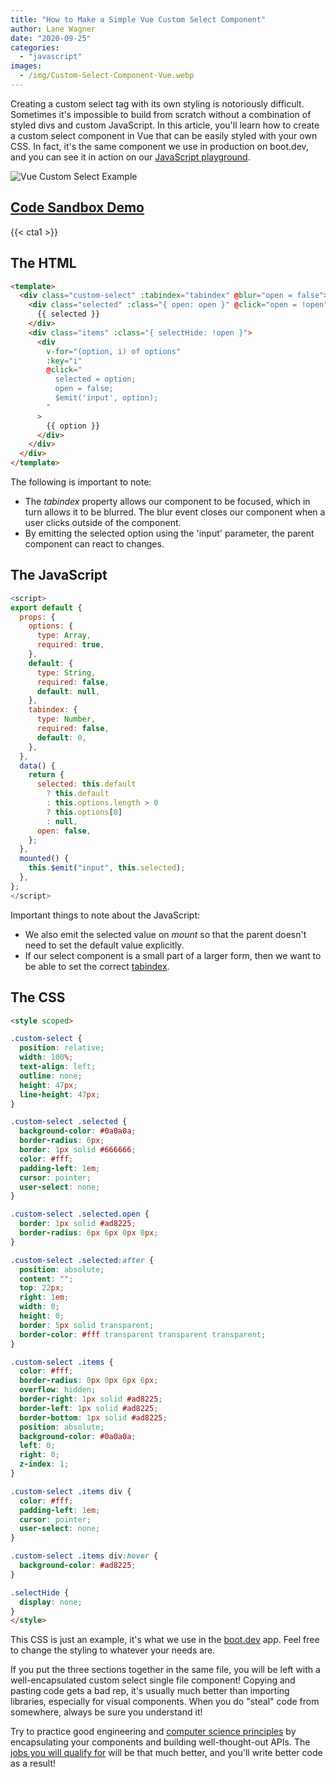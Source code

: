 ```yaml
---
title: "How to Make a Simple Vue Custom Select Component"
author: Lane Wagner
date: "2020-09-25"
categories: 
  - "javascript"
images:
  - /img/Custom-Select-Component-Vue.webp
---
```


Creating a custom select tag with its own styling is notoriously difficult. Sometimes it's impossible to build from scratch without a combination of styled divs and custom JavaScript. In this article, you'll learn how to create a custom select component in Vue that can be easily styled with your own CSS. In fact, it's the same component we use in production on boot.dev, and you can see it in action on our [JavaScript playground](https://boot.dev/playground/js).

![Vue Custom Select Example](/img/Screen-Shot-2020-09-25-at-7.09.42-AM.png)

## [Code Sandbox Demo](https://codesandbox.io/s/custom-vuejs-select-component-8nqgd)

{{< cta1 >}}

## The HTML

```html
<template>
  <div class="custom-select" :tabindex="tabindex" @blur="open = false">
    <div class="selected" :class="{ open: open }" @click="open = !open">
      {{ selected }}
    </div>
    <div class="items" :class="{ selectHide: !open }">
      <div
        v-for="(option, i) of options"
        :key="i"
        @click="
          selected = option;
          open = false;
          $emit('input', option);
        "
      >
        {{ option }}
      </div>
    </div>
  </div>
</template>
```

The following is important to note:

- The _tabindex_ property allows our component to be focused, which in turn allows it to be blurred. The blur event closes our component when a user clicks outside of the component.
- By emitting the selected option using the 'input' parameter, the parent component can react to changes.

## The JavaScript

```js
<script>
export default {
  props: {
    options: {
      type: Array,
      required: true,
    },
    default: {
      type: String,
      required: false,
      default: null,
    },
    tabindex: {
      type: Number,
      required: false,
      default: 0,
    },
  },
  data() {
    return {
      selected: this.default
        ? this.default
        : this.options.length > 0
        ? this.options[0]
        : null,
      open: false,
    };
  },
  mounted() {
    this.$emit("input", this.selected);
  },
};
</script>
```

Important things to note about the JavaScript:

- We also emit the selected value on _mount_ so that the parent doesn't need to set the default value explicitly.
- If our select component is a small part of a larger form, then we want to be able to set the correct [tabindex](https://developer.mozilla.org/en-US/docs/Web/HTML/Global_attributes/tabindex).

## The CSS

```html
<style scoped>

.custom-select {
  position: relative;
  width: 100%;
  text-align: left;
  outline: none;
  height: 47px;
  line-height: 47px;
}

.custom-select .selected {
  background-color: #0a0a0a;
  border-radius: 6px;
  border: 1px solid #666666;
  color: #fff;
  padding-left: 1em;
  cursor: pointer;
  user-select: none;
}

.custom-select .selected.open {
  border: 1px solid #ad8225;
  border-radius: 6px 6px 0px 0px;
}

.custom-select .selected:after {
  position: absolute;
  content: "";
  top: 22px;
  right: 1em;
  width: 0;
  height: 0;
  border: 5px solid transparent;
  border-color: #fff transparent transparent transparent;
}

.custom-select .items {
  color: #fff;
  border-radius: 0px 0px 6px 6px;
  overflow: hidden;
  border-right: 1px solid #ad8225;
  border-left: 1px solid #ad8225;
  border-bottom: 1px solid #ad8225;
  position: absolute;
  background-color: #0a0a0a;
  left: 0;
  right: 0;
  z-index: 1;
}

.custom-select .items div {
  color: #fff;
  padding-left: 1em;
  cursor: pointer;
  user-select: none;
}

.custom-select .items div:hover {
  background-color: #ad8225;
}

.selectHide {
  display: none;
}
</style>
```

This CSS is just an example, it's what we use in the [boot.dev](https://boot.dev) app. Feel free to change the styling to whatever your needs are.

If you put the three sections together in the same file, you will be left with a well-encapsulated custom select single file component! Copying and pasting code gets a bad rep, it's usually much better than importing libraries, especially for visual components. When you do "steal" code from somewhere, always be sure you understand it!

Try to practice good engineering and [computer science principles](/computer-science/comprehensive-guide-to-learn-computer-science-online/) by encapsulating your components and building well-thought-out APIs. The [jobs you will qualify for](/computer-science/highest-paying-computer-science-jobs/) will be that much better, and you'll write better code as a result!
